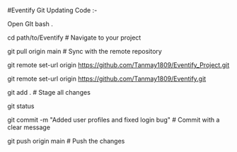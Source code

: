 #Eventify Git Updating Code :-

Open GIt bash .

cd path/to/Eventify # Navigate to your project

git pull origin main # Sync with the remote repository

git remote set-url origin https://github.com/Tanmay1809/Eventify_Project.git

git remote set-url origin https://github.com/Tanmay1809/Eventify.git

git add . # Stage all changes

git status

git commit -m "Added user profiles and fixed login bug" # Commit with a clear message

git push origin main # Push the changes
